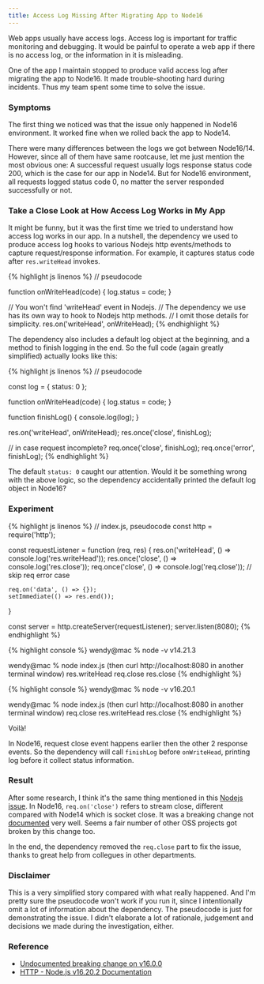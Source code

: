 ```yaml
---
title: Access Log Missing After Migrating App to Node16
---
```


Web apps usually have access logs.
Access log is important for traffic monitoring and debugging.
It would be painful to operate a web app if there is no access log, or the information in it is misleading.

One of the app I maintain stopped to produce valid access log after migrating the app to Node16.
It made trouble-shooting hard during incidents.
Thus my team spent some time to solve the issue.

### Symptoms

The first thing we noticed was that the issue only happened in Node16 environment.
It worked fine when we rolled back the app to Node14.

There were many differences between the logs we got between Node16/14.
However, since all of them have same rootcause, let me just mention the most obvious one:
A successful request usually logs response status code 200, which is the case for our app in Node14.
But for Node16 environment, all requests logged status code 0, no matter the server responded successfully or not.

### Take a Close Look at How Access Log Works in My App

It might be funny, but it was the first time we tried to understand how access log works in our app.
In a nutshell, the dependency we used to produce access log hooks to various Nodejs http events/methods to capture request/response information.
For example, it captures status code after `res.writeHead` invokes.

{% highlight js linenos %}
// pseudocode

function onWriteHead(code) {
    log.status = code;
}

// You won't find 'writeHead' event in Nodejs.
// The dependency we use has its own way to hook to Nodejs http methods.
// I omit those details for simplicity.
res.on('writeHead', onWriteHead);
{% endhighlight %}

The dependency also includes a default log object at the beginning, and a method to finish logging in the end.
So the full code (again greatly simplified) actually looks like this:

{% highlight js linenos %}
// pseudocode

const log = {
    status: 0
};

function onWriteHead(code) {
    log.status = code;
}

function finishLog() {
    console.log(log);
}

res.on('writeHead', onWriteHead);
res.once('close', finishLog);

// in case request incomplete?
req.once('close', finishLog);
req.once('error', finishLog);
{% endhighlight %}

The default `status: 0` caught our attention.
Would it be something wrong with the above logic, so the dependency accidentally printed the default log object in Node16?

### Experiment

{% highlight js linenos %}
// index.js, pseudocode
const http = require('http');

const requestListener = function (req, res) {
    res.on('writeHead', () => console.log('res.writeHead'));
    res.once('close', () => console.log('res.close'));
    req.once('close', () => console.log('req.close'));
    // skip req error case

    req.on('data', () => {});
    setImmediate(() => res.end());
}

const server = http.createServer(requestListener);
server.listen(8080);
{% endhighlight %}

{% highlight console %}
wendy@mac % node -v
v14.21.3

wendy@mac % node index.js (then curl http://localhost:8080 in another terminal window)
res.writeHead
req.close
res.close
{% endhighlight %}

{% highlight console %}
wendy@mac % node -v
v16.20.1

wendy@mac % node index.js (then curl http://localhost:8080 in another terminal window)
req.close
res.writeHead
res.close
{% endhighlight %}

Voilà!

In Node16, request close event happens earlier then the other 2 response events.
So the dependency will call `finishLog` before `onWriteHead`, printing log before it collect status information.

### Result

After some research, I think it's the same thing mentioned in this [Nodejs issue](https://github.com/nodejs/node/issues/38924).
In Node16, `req.on('close')` refers to stream close, different compared with Node14 which is socket close.
It was a breaking change not [documented](https://nodejs.org/docs/latest-v16.x/api/http.html#event-close_3) very well.
Seems a fair number of other OSS projects got broken by this change too.

In the end, the dependency removed the `req.close` part to fix the issue, thanks to great help from collegues in other departments.

### Disclaimer

This is a very simplified story compared with what really happened. And I'm pretty sure the pseudocode won't work if you run it, since I intentionally omit a lot of information about the dependency. The pseudocode is just for demonstrating the issue. I didn't elaborate a lot of rationale, judgement and decisions we made during the investigation, either.

### Reference

- [Undocumented breaking change on v16.0.0](https://github.com/nodejs/node/issues/38924)
- [HTTP - Node.js v16.20.2 Documentation](https://nodejs.org/docs/latest-v16.x/api/http.html#event-close_3)
